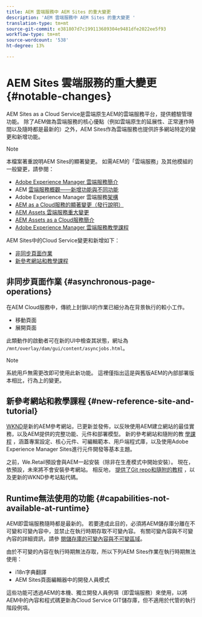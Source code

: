 ```yaml
---
title: AEM 雲端服務中 AEM Sites 的重大變更
description: 'AEM 雲端服務中 AEM Sites 的重大變更 '
translation-type: tm+mt
source-git-commit: e381807d7c199113689304e9481dfe2022ee5f93
workflow-type: tm+mt
source-wordcount: '538'
ht-degree: 13%

---
```



# AEM Sites 雲端服務的重大變更 {#notable-changes}

AEM Sites as a Cloud Service是雲端原生AEM的雲端服務平台，提供體驗管理功能。 除了AEM做為雲端服務的核心優點（例如雲端原生的延展性、正常運作時間以及隨時都是最新的）之外，AEM Sites作為雲端服務也提供許多網站特定的變更和新增功能。

>[!NOTE]
>本檔案著重說明AEM Sites的顯著變更。 如需AEM的「雲端服務」及其他模組的一般變更，請參閱：
>
>* [Adobe Experience Manager 雲端服務簡介](/help/overview/introduction.md)
>* AEM [雲端服務概觀——新增功能與不同功能](/help/overview/what-is-new-and-different.md)
>* Adobe Experience Manager 雲端服務[架構](/help/core-concepts/architecture.md)
>* [AEM as a Cloud服務的顯著變更（發行說明）](/help/release-notes/aem-cloud-changes.md)
>* [AEM Assets 雲端服務重大變更](/help/assets/assets-cloud-changes.md)
>* [AEM Assets as a Cloud服務簡介](/help/assets/overview.md)
>* [Adobe Experience Manager 雲端服務教學課程](https://docs.adobe.com/content/help/en/experience-manager-learn/cloud-service/overview.html)


AEM Sites中的Cloud Service變更和新增如下：

* [非同步頁面作業](#asynchronous-page-operations)
* [新參考網站和教學課程](#new-reference-site-and-tutorial)

## 非同步頁面作業 {#asynchronous-page-operations}

在AEM Cloud服務中，傳統上封鎖UI的作業已細分為在背景執行的較小工作。

* 移動頁面
* 展開頁面

此類動作的啟動者可在新的UI中檢查其狀態，網址為 `/mnt/overlay/dam/gui/content/asyncjobs.html`。

>[!NOTE]
>
>系統用戶無需更改即可使用此新功能。 這裡僅指出這是與舊版AEM的內部部署版本相比，行為上的變更。

## 新參考網站和教學課程 {#new-reference-site-and-tutorial}

[WKND](https://wknd.site/)是新的AEM參考網站，已更新並發佈，以反映使用AEM建立網站的最佳實務，以及AEM提供的完整功能、元件和部署模型。 新的參考網站和隨附的教 [學課程](https://docs.adobe.com/content/help/en/experience-manager-learn/getting-started-wknd-tutorial-develop/overview.html) ，涵蓋專案設定、核心元件、可編輯範本、用戶端程式庫，以及使用Adobe Experience Manager Sites進行元件開發等基本主題。

之前，We.Retail預設會與AEM一起安裝（除非在生產模式中開始安裝）。  現在，依預設，未來將不會安裝參考網站。  相反地， [提供了Git repo](https://github.com/adobe/aem-guides-wknd/)[和隨附的教程](https://docs.adobe.com/content/help/en/experience-manager-learn/getting-started-wknd-tutorial-develop/overview.html) ，以及更新的WKND參考站點代碼。

## Runtime無法使用的功能 {#capabilities-not-available-at-runtime}

AEM即雲端服務隨時都是最新的。 若要達成此目的，必須將AEM儲存庫分離在不可變和可變內容中，並禁止在執行時期存取不可變內容。 有關可變內容與不可變內容的詳細資訊，請參 [閱儲存庫的可變內容與不可變區域](/help/implementing/developing/introduction/aem-project-content-package-structure.md#mutable-vs-immutable)。

由於不可變的內容在執行時期無法存取，所以下列AEM Sites作業在執行時期無法使用：

* i18n字典翻譯
* AEM Sites頁面編輯器中的開發人員模式

這些功能可透過AEM的本機、獨立開發人員例項（即雲端服務）來使用，以將AEM中的內容和程式碼更新為Cloud Service GIT儲存庫，但不適用於代管的執行階段例項。
